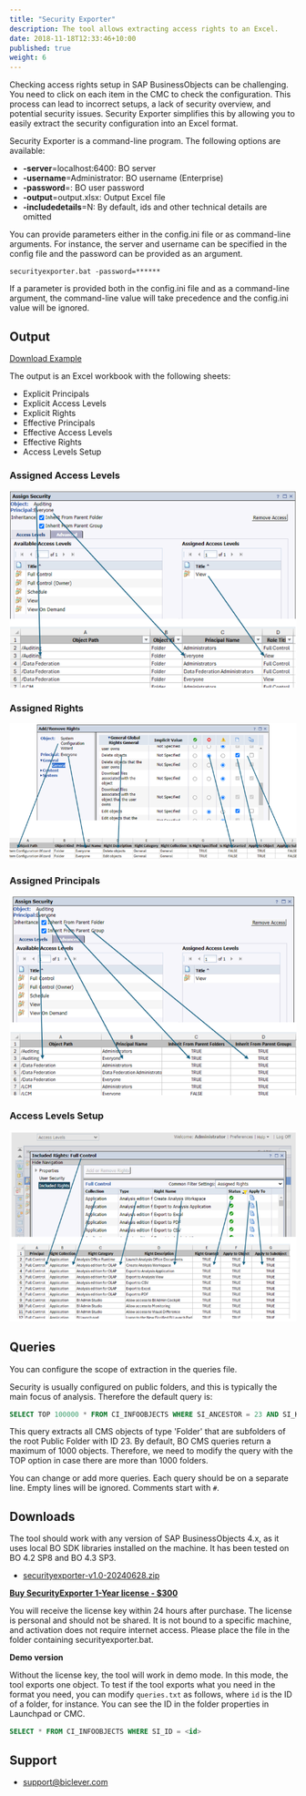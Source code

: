 ```yaml
---
title: "Security Exporter"
description: The tool allows extracting access rights to an Excel.
date: 2018-11-18T12:33:46+10:00
published: true
weight: 6
---
```


Checking access rights setup in SAP BusinessObjects can be challenging. You need to click on each item in the CMC to check the configuration. This process can lead to incorrect setups, a lack of security overview, and potential security issues. Security Exporter simplifies this by allowing you to easily extract the security configuration into an Excel format.

Security Exporter is a command-line program. The following options are available:

- **-server**=localhost:6400: BO server
- **-username**=Administrator: BO username (Enterprise)
- **-password**=: BO user password
- **-output**=output.xlsx: Output Excel file
- **-includedetails**=N: By default, ids and other technical details are omitted

You can provide parameters either in the config.ini file or as command-line arguments. For instance, the server and username can be specified in the config file and the password can be provided as an argument. 

```
securityexporter.bat -password=******
```

If a parameter is provided both in the config.ini file and as a command-line argument, the command-line value will take precedence and the config.ini value will be ignored.

## Output

[Download Example](https://drive.google.com/uc?export=download&id=1knk5C85e9_-hkUeX-CI5YbqJsgUKNtnc)

The output is an Excel workbook with the following sheets:
- Explicit Principals
- Explicit Access Levels
- Explicit Rights
- Effective Principals 
- Effective Access Levels
- Effective Rights
- Access Levels Setup

### Assigned Access Levels
![Assigned Access Levels](/images/pages/security-assigned-access-levels.png)

### Assigned Rights
![Assigned Rights](/images/pages/security-assigned-rights.png)

### Assigned Principals
![Assigned Principals](/images/pages/security-principals.png)

### Access Levels Setup
![Access Levels Setup](/images/pages/security-access-levels.png)

## Queries

You can configure the scope of extraction in the queries file.

Security is usually configured on public folders, and this is typically the main focus of analysis. Therefore the default query is:

```sql
SELECT TOP 100000 * FROM CI_INFOOBJECTS WHERE SI_ANCESTOR = 23 AND SI_KIND='Folder'
```

This query extracts all CMS objects of type 'Folder' that are subfolders of the root Public Folder with ID 23. By default, BO CMS queries return a maximum of 1000 objects. Therefore, we need to modify the query with the TOP option in case there are more than 1000 folders.

You can change or add more queries. Each query should be on a separate line. Empty lines will be ignored. Comments start with `#`.


## Downloads

The tool should work with any version of SAP BusinessObjects 4.x, as it uses local BO SDK libraries installed on the machine. It has been tested on BO 4.2 SP8 and BO 4.3 SP3.

- [securityexporter-v1.0-20240628.zip](https://drive.google.com/uc?export=download&id=18LSo7jIOgPLmPYLZLY5koyrBM5CG1VkE)

[**Buy SecurityExporter 1-Year license - $300**](https://buy.stripe.com/14k5mE3co6dq0da8wy)

You will receive the license key within 24 hours after purchase. The license is personal and should not be shared. It is not bound to a specific machine, and activation does not require internet access. Please place the file in the folder containing securityexporter.bat.

**Demo version**

Without the license key, the tool will work in demo mode. In this mode, the tool exports one object. To test if the tool exports what you need in the format you need, you can modify `queries.txt` as follows, where `id` is the ID of a folder, for instance. You can see the ID in the folder properties in Launchpad or CMC.

```sql
SELECT * FROM CI_INFOOBJECTS WHERE SI_ID = <id>
```

## Support

- [support@biclever.com](mailto:support@biclever.com)

